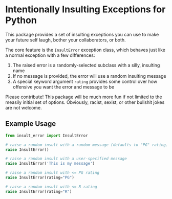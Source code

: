 # Intentionally Insulting Exceptions for Python

This package provides a set of insulting exceptions you can use to make your
future self laugh, bother your collaborators, or both.

The core feature is the `InsultError` exception class, which behaves just like
a normal exception with a few differences:
1. The raised error is a randomly-selected subclass with a silly, insulting name
2. If no message is provided, the error will use a random insulting message
3. A special keyword argument `rating` provides some control over how offensive
   you want the error and message to be

Please contribute! This package will be much more fun if not limited to the
measily initial set of options. Obviously, racist, sexist, or other bullshit
jokes are not welcome.

## Example Usage

```python
from insult_error import InsultError

# raise a random insult with a random message (defaults to "PG" rating)
raise InsultError()

# raise a random insult with a user-specified message
raise InsultError('This is my message')

# raise a random insult with <= PG rating
raise InsultError(rating="PG")

# raise a random insult with <= R rating
raise InsultError(rating="R")
```
